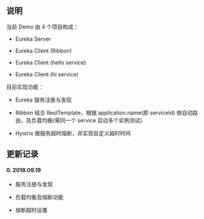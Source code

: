 ## 说明

当前 Demo 由 4 个项目构成：

* Eureka Server

* Eureka Client (Ribbon)

* Eureka Client (hello service)

* Eureka Client (hi service)

目前实现功能：

* Eureka 服务注册与发现

* Ribbon 结合 RestTemplate，根据 application.name(即 serviceId) 做自动路由，及负载均衡(需同一个 service 启动多个实例测试)

* Hystrix 做服务超时熔断，并实现自定义超时时间

## 更新记录

#### 0. 2018.09.19

* 服务注册与发现

* 负载均衡及熔断功能

* 熔断超时设置
